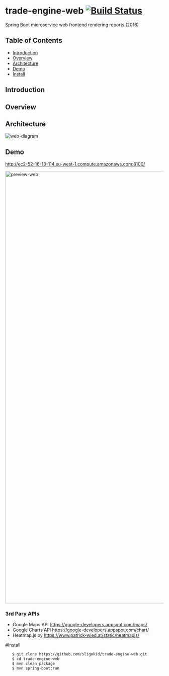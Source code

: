 # trade-engine-web [![Build Status](https://travis-ci.org/sligokid/trade-engine-web.svg?branch=develop)](https://travis-ci.org/sligokid/trade-engine-web)
Spring Boot microservice web frontend rendering reports (2016)

## Table of Contents
  - [Introduction](#introduction)
  - [Overview](#overview)
  - [Architecture](#architecture)
  - [Demo](#demo)
  - [Install](#install)

## Introduction

## Overview

## Architecture

![web-diagram](https://cloud.githubusercontent.com/assets/6519496/17114720/09428b46-52a8-11e6-9622-3b5f8d85ffca.png)

## Demo

http://ec2-52-16-13-114.eu-west-1.compute.amazonaws.com:8100/

<img width="1375" alt="preview-web" src="https://cloud.githubusercontent.com/assets/6519496/17103716/9b9b08b4-5277-11e6-8cd3-5279b9f5ee02.png" style="max-width:100%;">

### 3rd Pary APIs
- Google Maps API https://google-developers.appspot.com/maps/
- Google Charts API https://google-developers.appspot.com/chart/
- Heatmap.js by https://www.patrick-wied.at/static/heatmapjs/

#Install

``` bash
   $ git clone https://github.com/sligokid/trade-engine-web.git
   $ cd trade-engine-web
   $ mvn clean package
   $ mvn spring-boot:run
```
